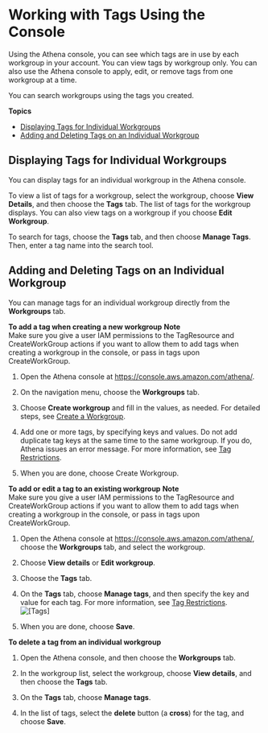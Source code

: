 # Working with Tags Using the Console<a name="tags-console"></a>

Using the Athena console, you can see which tags are in use by each workgroup in your account\. You can view tags by workgroup only\. You can also use the Athena console to apply, edit, or remove tags from one workgroup at a time\.

You can search workgroups using the tags you created\.

**Topics**
+ [Displaying Tags for Individual Workgroups](#tags-display)
+ [Adding and Deleting Tags on an Individual Workgroup](#tags-add-delete)

## Displaying Tags for Individual Workgroups<a name="tags-display"></a>

You can display tags for an individual workgroup in the Athena console\. 

To view a list of tags for a workgroup, select the workgroup, choose **View Details**, and then choose the **Tags** tab\. The list of tags for the workgroup displays\. You can also view tags on a workgroup if you choose **Edit Workgroup**\.

To search for tags, choose the **Tags** tab, and then choose **Manage Tags**\. Then, enter a tag name into the search tool\.

## Adding and Deleting Tags on an Individual Workgroup<a name="tags-add-delete"></a>

You can manage tags for an individual workgroup directly from the **Workgroups** tab\.

**To add a tag when creating a new workgroup**
**Note**  
Make sure you give a user IAM permissions to the TagResource and CreateWorkGroup actions if you want to allow them to add tags when creating a workgroup in the console, or pass in tags upon CreateWorkGroup\.

1. Open the Athena console at [https://console\.aws\.amazon\.com/athena/](https://console.aws.amazon.com/athena/home)\.

1. On the navigation menu, choose the **Workgroups** tab\.

1. Choose **Create workgroup** and fill in the values, as needed\. For detailed steps, see [Create a Workgroup](workgroups-create-update-delete.md#creating-workgroups)\.

1. Add one or more tags, by specifying keys and values\. Do not add duplicate tag keys at the same time to the same workgroup\. If you do, Athena issues an error message\. For more information, see [Tag Restrictions](tags.md#tag-restricitions)\.

1. When you are done, choose Create Workgroup\.

**To add or edit a tag to an existing workgroup**
**Note**  
Make sure you give a user IAM permissions to the TagResource and CreateWorkGroup actions if you want to allow them to add tags when creating a workgroup in the console, or pass in tags upon CreateWorkGroup\.

1. Open the Athena console at [https://console\.aws\.amazon\.com/athena/](https://console.aws.amazon.com/athena/home), choose the **Workgroups** tab, and select the workgroup\.

1. Choose **View details** or **Edit workgroup**\.

1. Choose the **Tags** tab\.

1. On the **Tags** tab, choose **Manage tags**, and then specify the key and value for each tag\. For more information, see [Tag Restrictions](tags.md#tag-restricitions)\.  
![\[Tags\]](http://docs.aws.amazon.com/athena/latest/ug/images/tags.png)

1. When you are done, choose **Save**\.

**To delete a tag from an individual workgroup**

1. Open the Athena console, and then choose the **Workgroups** tab\.

1. In the workgroup list, select the workgroup, choose **View details**, and then choose the **Tags** tab\.

1. On the **Tags** tab, choose **Manage tags**\.

1. In the list of tags, select the **delete** button \(a **cross**\) for the tag, and choose **Save**\.